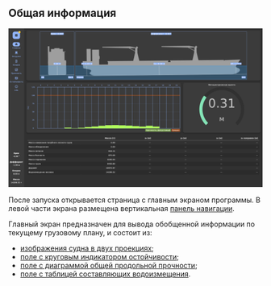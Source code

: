## Общая информация
![Общий вид страницы "Главный экран"](/assets/image/program_sheets/ru/sheet03_mainScreen/general.png "Общий вид страницы 'Главный экран'")

После запуска открывается страница с главным экраном программы. В левой части экрана размещена вертикальная [панель навигации](/docs/user-guide/ru/part03_mainScreen/chapter02_navigationPanel.md).

Главный экран предназначен для вывода обобщенной информации по текущему грузовому плану, и состоит из:
- [изображения судна в двух проекциях](/docs/user-guide/ru/part03_mainScreen/chapter03_draftPicture.md);
- [поле с круговым индикатором остойчивости](/docs/user-guide/ru/part03_mainScreen/chapter04_stability.md);
- [поле с диаграммой общей продольной прочности](/docs/user-guide/ru/part03_mainScreen/chapter05_strength.md);
- [поле с таблицей составляющих водоизмещения](/docs/user-guide/ru/part03_mainScreen/chapter06_weight.md).